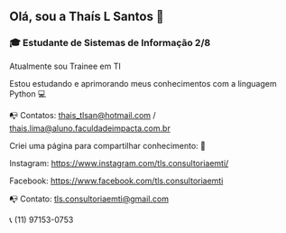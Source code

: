 ## Olá, sou a Thaís L Santos 👋

### :mortar_board: Estudante de **Sistemas de Informação** 2/8


Atualmente sou Trainee em TI

Estou estudando e aprimorando meus conhecimentos com a linguagem Python :computer:

:mailbox_with_no_mail: Contatos: 
thais_tlsan@hotmail.com / thais.lima@aluno.faculdadeimpacta.com.br


Criei uma página para compartilhar conhecimento: :link:

Instagram: https://www.instagram.com/tls.consultoriaemti/

Facebook: https://www.facebook.com/tls.consultoriaemti

:mailbox_with_no_mail: Contato: 
tls.consultoriaemti@gmail.com 

:telephone_receiver: (11) 97153-0753


<!--

-->
